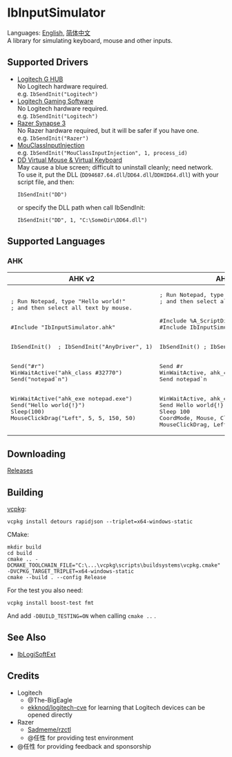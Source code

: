 # IbInputSimulator
Languages: [English](README.md), [简体中文](README.zh-Hans.md)  
A library for simulating keyboard, mouse and other inputs.

## Supported Drivers
* [Logitech G HUB](https://www.logitechg.com/innovation/g-hub.html)  
  No Logitech hardware required.  
  e.g. `IbSendInit("Logitech")`
* [Logitech Gaming Software](https://support.logi.com/hc/en-gb/articles/360025298053-Logitech-Gaming-Software)  
  No Logitech hardware required.  
  e.g. `IbSendInit("Logitech")`
* [Razer Synapse 3](https://www.razer.com/synapse-3)  
  No Razer hardware required, but it will be safer if you have one.  
  e.g. `IbSendInit("Razer")`
* [MouClassInputInjection](https://github.com/Chaoses-Ib/MouClassInputInjection)  
  e.g. `IbSendInit("MouClassInputInjection", 1, process_id)`
* [DD Virtual Mouse & Virtual Keyboard](https://github.com/ddxoft/master)  
  May cause a blue screen; difficult to uninstall cleanly; need network.  
  To use it, put the DLL (`DD94687.64.dll`/`DD64.dll`/`DDHID64.dll`) with your script file, and then:
  ```ahk
  IbSendInit("DD")
  ```
  or specify the DLL path when call IbSendInit:
  ```ahk
  IbSendInit("DD", 1, "C:\SomeDir\DD64.dll")
  ```

## Supported Languages
### AHK
<table>
<thead><tr>
    <th>AHK v2</th>
    <th>AHK v1</th>
</tr></thead>
<tbody>
    <tr>
        <td><pre lang="ahk">; Run Notepad, type "Hello world!"
; and then select all text by mouse.
<br/>
#Include "IbInputSimulator.ahk"
<br/>
IbSendInit()  ; IbSendInit("AnyDriver", 1)
<br/>
Send("#r")
WinWaitActive("ahk_class #32770")
Send("notepad`n")
<br/>
WinWaitActive("ahk_exe notepad.exe")
Send("Hello world{!}")
Sleep(100)
MouseClickDrag("Left", 5, 5, 150, 50)</pre></td>
        <td><pre lang="ahk">; Run Notepad, type "Hello world!"
; and then select all text by mouse.
<br/>
#Include %A_ScriptDir%
#Include IbInputSimulator.ahk
<br/>
IbSendInit() ; IbSendInit("AnyDriver", 1)
<br/>
Send #r
WinWaitActive, ahk_class #32770
Send notepad`n
<br/>
WinWaitActive, ahk_exe notepad.exe
Send Hello world{!}
Sleep 100
CoordMode, Mouse, Client
MouseClickDrag, Left, 5, 5, 150, 50</pre></td>
    </tr>
</tbody>
</table>

## Downloading
[Releases](../../releases)

## Building
[vcpkg](https://github.com/microsoft/vcpkg):
```
vcpkg install detours rapidjson --triplet=x64-windows-static
```
CMake:
```
mkdir build
cd build
cmake .. -DCMAKE_TOOLCHAIN_FILE="C:\...\vcpkg\scripts\buildsystems\vcpkg.cmake" -DVCPKG_TARGET_TRIPLET=x64-windows-static
cmake --build . --config Release
```

For the test you also need:
```
vcpkg install boost-test fmt
```
And add `-DBUILD_TESTING=ON` when calling `cmake ..` .

## See Also
* [IbLogiSoftExt](https://github.com/Chaoses-Ib/IbLogiSoftExt)

## Credits
* Logitech
  * @The-BigEagle
  * [ekknod/logitech-cve](https://github.com/ekknod/logitech-cve) for learning that Logitech devices can be opened directly
* Razer
  * [Sadmeme/rzctl](https://github.com/Sadmeme/rzctl)
  * @任性 for providing test environment
* @任性 for providing feedback and sponsorship